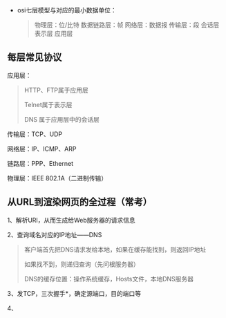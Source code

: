 

- osi七层模型与对应的最小数据单位：

  > 物理层：位/比特
  > 数据链路层：帧
  > 网络层：数据报
  > 传输层：段
  > 会话层
  > 表示层
  > 应用层

## 每层常见协议

应用层：

>HTTP、FTP属于应用层
>
>Telnet属于表示层
>
>DNS 属于应用层中的会话层

传输层：TCP、UDP

网络层：IP、ICMP、ARP

链路层：PPP、Ethernet

物理层：IEEE 802.1A（二进制传输）

## 从URL到渲染网页的全过程（常考）

1、解析URl，从而生成给Web服务器的请求信息

2、查询域名对应的IP地址——DNS

> 客户端首先把DNS请求发给本地，如果在缓存能找到，则返回IP地址
>
> 如果找不到，则递归查询（先问根服务器）
>
> DNS的缓存位置：操作系统缓存，Hosts文件，本地DNS服务器

3、发TCP，三次握手*，确定源端口，目的端口等

4、

